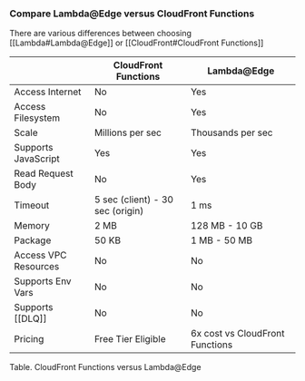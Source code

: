 ### Compare Lambda@Edge versus CloudFront Functions
There are various differences between choosing [[Lambda#Lambda@Edge]] or [[CloudFront#CloudFront Functions]]


|                      | CloudFront Functions             | Lambda@Edge                     |
| -------------------- | -------------------------------- | ------------------------------- |
| Access Internet      | No                               | Yes                             |
| Access Filesystem    | No                               | Yes                             |
| Scale                | Millions per sec                 | Thousands per sec               |
| Supports JavaScript  | Yes                              | Yes                             |
| Read Request Body    | No                               | Yes                             |
| Timeout              | 5 sec (client) - 30 sec (origin) | 1 ms                            |
| Memory               | 2 MB                             | 128 MB - 10 GB                  |
| Package              | 50 KB                            | 1 MB - 50 MB                    |
| Access VPC Resources | No                               | No                              |
| Supports Env Vars    | No                               | No                              |
| Supports [[DLQ]]     | No                               | No                              |
| Pricing              | Free Tier Eligible               | 6x cost vs CloudFront Functions |

Table. CloudFront Functions versus Lambda@Edge